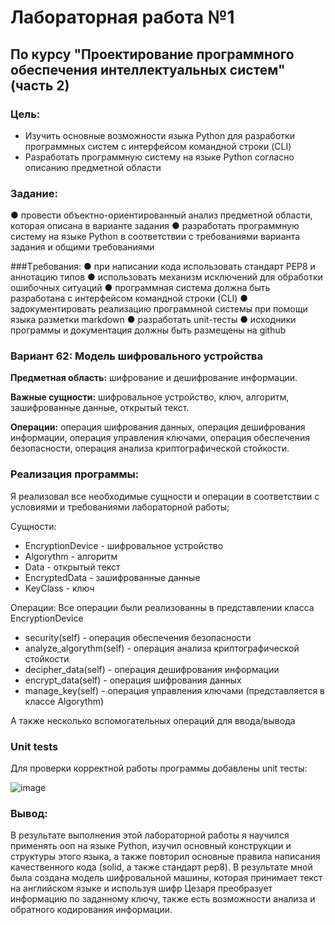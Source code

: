 # Лабораторная работа №1
## По курсу "Проектирование программного обеспечения интеллектуальных систем"(часть 2)

### Цель:
- Изучить основные возможности языка Python для разработки программных систем с интерфейсом командной строки (CLI)
- Разработать программную систему на языке Python согласно описанию предметной области

### Задание:
● провести объектно-ориентированный анализ предметной области, которая
описана в варианте задания
● разработать программную систему на языке Python в соответствии с
требованиями варианта задания и общими требованиями

###Tребования:
● при написании кода использовать стандарт PEP8 и аннотацию типов
● использовать механизм исключений для обработки ошибочных ситуаций
● программная система должна быть разработана с интерфейсом командной
строки (CLI)
● задокументировать реализацию программной системы при помощи языка
разметки markdown
● разработать unit-тесты
● исходники программы и документация должны быть размещены на github

### Вариант 62: Модель шифровального устройства

**Предметная область:**  шифрование и дешифрование информации.

**Важные сущности:** шифровальное устройство, ключ, алгоритм, зашифрованные данные, открытый текст.

**Операции:** операция шифрования данных, операция дешифрования информации, 
операция управления ключами, операция обеспечения безопасности, 
операция анализа криптографической стойкости.

### Реализация программы:

Я реализовал все необходимые сущности и операции в соответствии с условиями и требованиями лабораторной работы;

Сущности:
- EncryptionDevice - шифровальное устройство
- Algorythm - алгоритм 
- Data - открытый текст
- EncryptedData -  зашифрованные данные
- KeyClass - ключ

Операции:
Все операции были реализованны в представлении класса EncryptionDevice

- security(self) - операция обеспечения безопасности
- analyze_algorythm(self) - операция анализа криптографической стойкости
- decipher_data(self) - операция дешифрования информации
- encrypt_data(self) - операция шифрования данных
- manage_key(self) - операция управления ключами (представляется в классе Algorythm)

А также несколько вспомогательных операций для ввода/вывода

### Unit tests 

Для проверки корректной работы программы добавлены unit тесты:

![image](./unit_tests.jpg)


### Вывод:


В результате выполнения этой лабораторной работы я научился применять ооп на языке Python, изучил основный конструкции и структуры этого языка, а также повторил основные правила написания качественного кода (solid, а также стандарт pep8). В результате мной была создана модель шифровальной машины, которая принимает текст на английском языке и используя шифр Цезаря преобразует информацию по заданному ключу, также есть возможности анализа и обратного кодирования информации.
